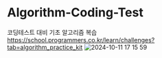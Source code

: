 # Algorithm-Coding-Test
코딩테스트 대비 기초 알고리즘 복습
https://school.programmers.co.kr/learn/challenges?tab=algorithm_practice_kit
![2024-10-11 17 15 59](https://github.com/user-attachments/assets/62302780-465d-48d4-8e93-9246d575c089)
